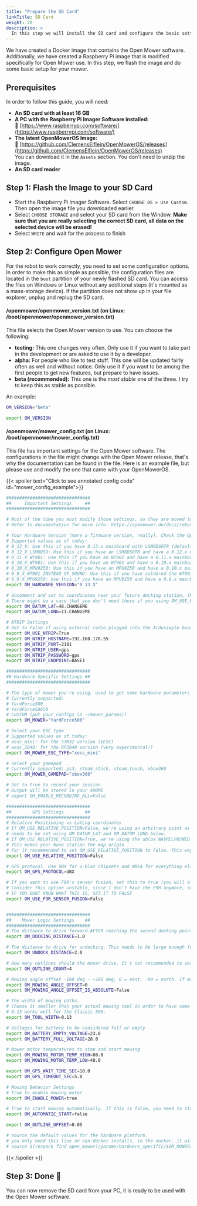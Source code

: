 ```yaml
---
title: "Prepare the SD Card"
linkTitle: SD Card
weight: 20
description: >
  In this step we will install the SD card and configure the basic settings for our mower.
---
```


We have created a Docker image that contains the Open Mower software. Additionally, we have created a Raspberry Pi image that is modified specifically for Open Mower use. In this step, we flash the image and do some basic setup for your mower.

## Prerequisites
In order to follow this guide, you will need:
- **An SD card with at least 16 GB**
- **A PC with the Raspberry Pi Imager Software installed:**<br/>
  :link:&nbsp;[https://www.raspberrypi.com/software/](https://www.raspberrypi.com/software/)
- **The latest OpenMowerOS Image:**<br/>
  :link:&nbsp;[https://github.com/ClemensElflein/OpenMowerOS/releases](https://github.com/ClemensElflein/OpenMowerOS/releases)<br/>
  You can download it in the `Assets` section. You don't need to unzip the image.
- **An SD card reader**

## Step 1: Flash the Image to your SD Card
- Start the Raspberry Pi Imager Software. Select `CHOOSE OS > Use Custom`. Then open the image file you downloaded earlier.
- Select `CHOOSE STORAGE` and select your SD card from the Window. **Make sure that you are really selecting the correct SD card, all data on the selected device will be erased!**
- Select `WRITE` and wait for the process to finish

## Step 2: Configure Open Mower
For the robot to work correctly, you need to set some configuration options. In order to make this as simple as possible, the configuration files are located in the `boot` partition of your newly flashed SD card. You can access the files on Windows or Linux without any additional steps (it's mounted as a mass-storage device). If the partition does not show up in your file explorer, unplug and replug the SD card.

#### /openmower/openmower_version.txt (on Linux: /boot/openmower/openmower_version.txt)
This file selects the Open Mower version to use. You can choose the following:
- **testing:** This one changes very often. Only use it if you want to take part in the development or are asked to use it by a developer.
- **alpha:** For people who like to test stuff. This one will be updated fairly often as well and without notice. Only use it if you want to be among the first people to get new features, but prepare to have issues.
- **beta (recommended):** This one is the _most stable_ one of the three. I try to keep this as stable as possible.

An example:
```bash
OM_VERSION="beta"

export OM_VERSION
```

#### /openmower/mower_config.txt (on Linux: /boot/openmower/mower_config.txt)
This file has important settings for the Open Mower software.
The configurations in the file might change with the Open Mower release, that's why the documentation can be found in the file. Here is an example file, but please use and modify the one that came with your OpenMowerOS.

{{< spoiler text="Click to see annotated config code" id="mower_config_example">}}
```bash
################################
##     Important Settings     ##
################################

# Most of the time you must modify those settings, so they are moved to the beginning of document from their respective sections
# Refer to documentation for more info: https://openmower.de/docs/robot-assembly/prepare-the-parts/prepare-sd-card/#step-2-configure-open-mower

# Your Hardware Version (more a firmware version, really). Check the OpenMower docs (https://openmower.de/docs/versions/) for the firmware versions.
# Supported values as of today:
# 0_13_X: Use this if you have 0.13.x mainboard with LSM6DSOTR (default).
# 0_12_X_LSM6DSO: Use this if you have an LSM6DSOTR and have a 0.12.x mainboard.
# 0_11_X_WT901: Use this if you have an WT901 and have a 0.11.x mainboard.
# 0_10_X_WT901: Use this if you have an WT901 and have a 0.10.x mainboard.
# 0_10_X_MPU9250: Use this if you have an MPU9250 and have a 0.10.x mainboard (be aware that there are many fake chips on the market. So probably not your hardware version).
# 0_9_X_WT901_INSTEAD_OF_SOUND: Use this if you have soldered the WT901 in the sound module's slot and have a 0.9.x mainboard.
# 0_9_X_MPU9250: Use this if you have an MPU9250 and have a 0.9.x mainboard (be aware that there are many fake chips on the market. So probably not your hardware version).
export OM_HARDWARE_VERSION="0_13_X"

# Uncomment and set to coordinates near your future docking station, this will be your map origin.
# There might be a case that you don't need those if you using OM_USE_RELATIVE_POSITION=True
export OM_DATUM_LAT=48.CHANGEME
export OM_DATUM_LONG=11.CHANGEME

# NTRIP Settings
# Set to False if using external radio plugged into the Ardusimple board.
export OM_USE_NTRIP=True
export OM_NTRIP_HOSTNAME=192.168.178.55
export OM_NTRIP_PORT=2101
export OM_NTRIP_USER=gps
export OM_NTRIP_PASSWORD=gps
export OM_NTRIP_ENDPOINT=BASE1

################################
## Hardware Specific Settings ##
################################

# The type of mower you're using, used to get some hardware parameters automatically
# Currently supported:
# YardForce500
# YardForceSA650
# CUSTOM (put your configs in ~/mower_params/)
export OM_MOWER="YardForce500"

# Select your ESC type
# Supported values as of today:
# xesc_mini: for the STM32 version (VESC)
# xesc_2040: for the RP2040 version (very experimental!)
export OM_MOWER_ESC_TYPE="xesc_mini"

# Select your gamepad
# Currently supported: ps3, steam_stick, steam_touch, xbox360
export OM_MOWER_GAMEPAD="xbox360"

# Set to true to record your session.
# Output will be stored in your $HOME
# export OM_ENABLE_RECORDING_ALL=False

################################
##        GPS Settings        ##
################################
# Relative Positioning vs LatLng coordinates
# If OM_USE_RELATIVE_POSITION=False, we're using an arbitrary point as map origin. This point is called the DATUM point and
# needs to be set using OM_DATUM_LAT and OM_DATUM_LONG below.
# If OM_USE_RELATIVE_POSITION=True, we're using the ublox NAVRELPOSNED messages as position.
# This makes your base station the map origin
# For it recommended to set OM_USE_RELATIVE_POSITION to False. This way you can move your base station without re-recording your maps and it's also more compatible overall.
export OM_USE_RELATIVE_POSITION=False

# GPS protocol. Use UBX for u-blox chipsets and NMEA for everything else
export OM_GPS_PROTOCOL=UBX

# If you want to use F9R's sensor fusion, set this to true (you will also need to set DATUM_LAT and DATUM_LONG.
# Consider this option unstable, since I don't have the F9R anymore, so I'm not able to test this.
# IF YOU DONT KNOW WHAT THIS IS, SET IT TO FALSE
export OM_USE_F9R_SENSOR_FUSION=False


################################
##    Mower Logic Settings    ##
################################
# The distance to drive forward AFTER reaching the second docking point
export OM_DOCKING_DISTANCE=1.0

# The distance to drive for undocking. This needs to be large enough for the robot to have GPS reception
export OM_UNDOCK_DISTANCE=2.0

# How many outlines should the mover drive. It's not recommended to set this below 4.
export OM_OUTLINE_COUNT=4

# Mowing angle offset -180 deg - +180 deg, 0 = east, -90 = north. If mowing angle offset is not absolute it gets added to the auto detected angle which is set by the first 2 m of recorded outline.
export OM_MOWING_ANGLE_OFFSET=0
export OM_MOWING_ANGLE_OFFSET_IS_ABSOLUTE=False

# The width of mowing paths.
# Choose it smaller than your actual mowing tool in order to have some overlap.
# 0.13 works well for the Classic 500.
export OM_TOOL_WIDTH=0.13

# Voltages for battery to be considered full or empty
export OM_BATTERY_EMPTY_VOLTAGE=23.0
export OM_BATTERY_FULL_VOLTAGE=28.0

# Mower motor temperatures to stop and start mowing
export OM_MOWING_MOTOR_TEMP_HIGH=80.0
export OM_MOWING_MOTOR_TEMP_LOW=40.0

export OM_GPS_WAIT_TIME_SEC=10.0
export OM_GPS_TIMEOUT_SEC=5.0

# Mowing Behavior Settings
# True to enable mowing motor
export OM_ENABLE_MOWER=true

# True to start mowing automatically. If this is false, you need to start manually by pressing the start button
export OM_AUTOMATIC_START=false

export OM_OUTLINE_OFFSET=0.05

# source the default values for the hardware platform.
# you only need this line on non-docker installs. in the docker, it will be done automatically.
# source $(rospack find open_mower)/params/hardware_specific/$OM_MOWER/default_environment.sh
```
{{< /spoiler >}}

## Step 3: Done :tada:
You can now remove the SD card from your PC, it is ready to be used with the Open Mower software.
